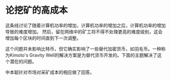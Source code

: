 # 论挖矿的高成本

这条线讨论了随着计算机功率的增加，计算机功率的增加之后，计算机功率的增加导致的难度增加。 然后，留在网络中的矿工将不得不处理更高的难度级别，这会增加每个区块的时间直到下一次调整。

这个问题并未影响比特币，但它确实影响了一些替代加密货币，如羽毛币。一种称为Kimoto's Gravity Well的解决方案是为替代货币开发的。下面的主题解决了这个潜在的问题。

中本聪针对市场对采矿成本的相应做了回答。




